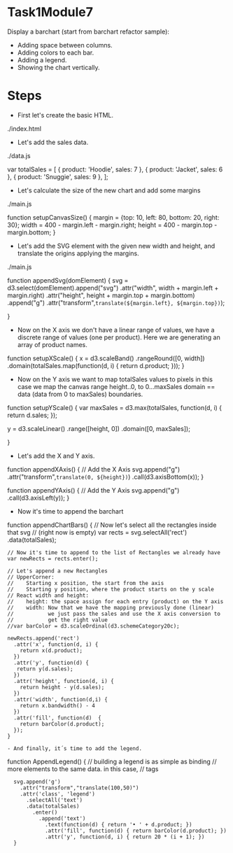 # Task1Module7
Display a barchart (start from barchart refactor sample):        
 -  Adding space between columns.    
 -  Adding colors to each bar.   
 -  Adding a legend.    
 -  Showing the chart vertically.

# Steps

- First let's create the basic HTML.

./index.html

<!DOCTYPE html>
<html>
  <head>
    <meta charset="utf-8">
    <title></title>
  </head>
  <body>
  </body>
  <link rel="stylesheet" href="./styles.css" />
  <script src="https://cdnjs.cloudflare.com/ajax/libs/d3/4.5.0/d3.min.js" charset="utf-8"></script>
  <script src="./data.js"></script>
  <script src="./main.js"></script>
</html>

- Let's add the sales data.

./data.js

var totalSales = [
{ product: 'Hoodie', sales: 7 },
{ product: 'Jacket', sales: 6 },
{ product: 'Snuggie', sales: 9 },
];

- Let's calculate the size of the new chart and add some margins

./main.js

function setupCanvasSize() {
  margin = {top: 10, left: 80, bottom: 20, right: 30};
  width = 400 - margin.left - margin.right;
  height = 400 - margin.top - margin.bottom;
}

- Let's add the SVG element with the given new width and height, and translate the origins applying the margins.

./main.js

function appendSvg(domElement) {
  svg = d3.select(domElement).append("svg")
              .attr("width", width + margin.left + margin.right)
              .attr("height", height + margin.top + margin.bottom)
              .append("g")
              .attr("transform",`translate(${margin.left}, ${margin.top})`);

}

- Now on the X axis we don't have a linear range of values, we have a discrete range of values (one per product). Here we are generating an array of product names.

function setupXScale()
{
  x = d3.scaleBand()
    .rangeRound([0, width])
    .domain(totalSales.map(function(d, i) {
      return d.product;
    }));
}

- Now on the Y axis we want to map totalSales values to pixels in this case we map the canvas range height..0, to 0...maxSales domain == data (data from 0 to maxSales) boundaries.

function setupYScale()
{
  var maxSales = d3.max(totalSales, function(d, i) {
    return d.sales;
  });

  y = d3.scaleLinear()
    .range([height, 0])
    .domain([0, maxSales]);

}

- Let's add the X and Y axis.

function appendXAxis() {
  // Add the X Axis
  svg.append("g")
    .attr("transform",`translate(0, ${height})`)
    .call(d3.axisBottom(x));
}

function appendYAxis() {
  // Add the Y Axis
  svg.append("g")
  .call(d3.axisLeft(y));
}

- Now it's time to append the barchart

function appendChartBars()
{
  // Now let's select all the rectangles inside that svg
  // (right now is empty)
  var rects = svg.selectAll('rect')
    .data(totalSales);

    // Now it's time to append to the list of Rectangles we already have
    var newRects = rects.enter();

    // Let's append a new Rectangles
    // UpperCorner:
    //    Starting x position, the start from the axis
    //    Starting y position, where the product starts on the y scale
    // React width and height:
    //    height: the space assign for each entry (product) on the Y axis
    //    width: Now that we have the mapping previously done (linear)
    //           we just pass the sales and use the X axis conversion to
    //           get the right value
    //var barColor = d3.scaleOrdinal(d3.schemeCategory20c);

    newRects.append('rect')
      .attr('x', function(d, i) {
        return x(d.product);
      })
      .attr('y', function(d) {
       return y(d.sales);
      })
      .attr('height', function(d, i) {
        return height - y(d.sales);
      })
      .attr('width', function(d,i) {
        return x.bandwidth() - 4
      })        
      .attr('fill', function(d)  {
        return barColor(d.product);
      });
    }

    - And finally, it´s time to add the legend.

function AppendLegend() {
        // building a legend is as simple as binding
        // more elements to the same data. in this case,
        // <text> tags

      svg.append('g')
        .attr("transform","translate(100,50)")
        .attr('class', 'legend')
          .selectAll('text')
          .data(totalSales)
            .enter()
              .append('text')
                .text(function(d) { return '• ' + d.product; })
                .attr('fill', function(d) { return barColor(d.product); })
                .attr('y', function(d, i) { return 20 * (i + 1); })  
      }

